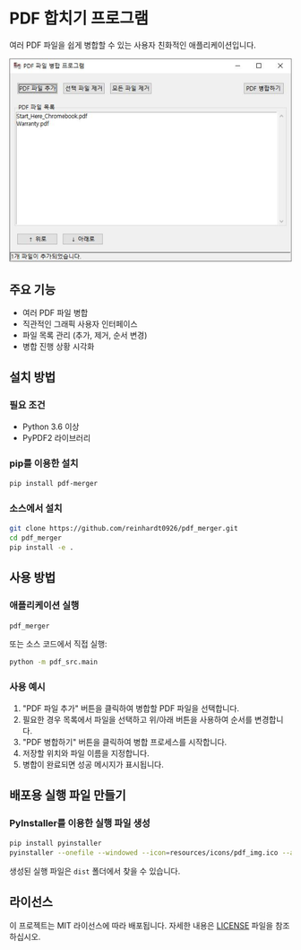 # PDF 합치기 프로그램

여러 PDF 파일을 쉽게 병합할 수 있는 사용자 친화적인 애플리케이션입니다.

![PDF 파일 합치기 스크린샷](docs/images/pdf_merge_screenshot.JPG)

## 주요 기능

- 여러 PDF 파일 병합
- 직관적인 그래픽 사용자 인터페이스
- 파일 목록 관리 (추가, 제거, 순서 변경)
- 병합 진행 상황 시각화

## 설치 방법

### 필요 조건

- Python 3.6 이상
- PyPDF2 라이브러리

### pip를 이용한 설치

```bash
pip install pdf-merger
```

### 소스에서 설치

```bash
git clone https://github.com/reinhardt0926/pdf_merger.git
cd pdf_merger
pip install -e .
```

## 사용 방법

### 애플리케이션 실행

```bash
pdf_merger
```

또는 소스 코드에서 직접 실행:

```bash
python -m pdf_src.main
```

### 사용 예시

1. "PDF 파일 추가" 버튼을 클릭하여 병합할 PDF 파일을 선택합니다.
2. 필요한 경우 목록에서 파일을 선택하고 위/아래 버튼을 사용하여 순서를 변경합니다.
3. "PDF 병합하기" 버튼을 클릭하여 병합 프로세스를 시작합니다.
4. 저장할 위치와 파일 이름을 지정합니다.
5. 병합이 완료되면 성공 메시지가 표시됩니다.

## 배포용 실행 파일 만들기

### PyInstaller를 이용한 실행 파일 생성

```bash
pip install pyinstaller
pyinstaller --onefile --windowed --icon=resources/icons/pdf_img.ico --add-data "resources;resources" pdf_src/main.py
```

생성된 실행 파일은 `dist` 폴더에서 찾을 수 있습니다.

## 라이선스

이 프로젝트는 MIT 라이선스에 따라 배포됩니다. 자세한 내용은 [LICENSE](LICENSE) 파일을 참조하십시오.


